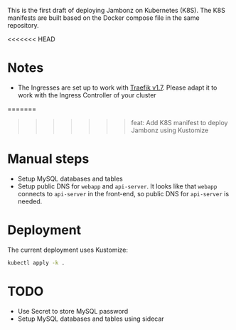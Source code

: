 This is the first draft of deploying Jambonz on Kubernetes (K8S). The K8S manifests are built based on the Docker compose file in the same repository.

<<<<<<< HEAD
# Notes

- The Ingresses are set up to work with [Traefik v1.7](https://doc.traefik.io/traefik/v1.7/). Please adapt it to work with the Ingress Controller of your cluster

=======
>>>>>>> feat: Add K8S manifest to deploy Jambonz using Kustomize
# Manual steps

- Setup MySQL databases and tables
- Setup public DNS for `webapp` and `api-server`. It looks like that `webapp` connects to `api-server` in the front-end, so public DNS for `api-server` is needed.

# Deployment

The current deployment uses Kustomize:

```bash
kubectl apply -k .
```

# TODO

- Use Secret to store MySQL password
- Setup MySQL databases and tables using sidecar